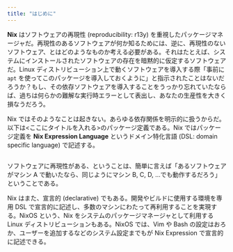 ```yaml
---
title: "はじめに"
---
```


**Nix** はソフトウェアの再現性 (reproducibility: r13y) を重視したパッケージマネージャだ。再現性のあるソフトウェアが何か知るためには、逆に、再現性のないソフトウェア、とはどのようなものか考える必要がある。それはたとえば、システムにインストールされたソフトウェアの存在を暗黙的に仮定するソフトウェアだ。Linux ディストリビューション上で動くソフトウェアを導入する際「事前に `apt` を使ってこのパッケージを導入しておくように」と指示されたことはないだろうか？もし、その依存ソフトウェアを導入することをうっかり忘れていたならば、過ちは何らかの難解な実行時エラーとして表出し、あなたの生産性を大きく損なうだろう。

Nix ではそのようなことは起きない。あらゆる依存関係を明示的に扱うからだ。以下は<ここにタイトルを入れる>のパッケージ定義である。Nix ではパッケージ定義を **Nix Expression Language** というドメイン特化言語 (DSL: domain specific language) で記述する。

```nix

```

ソフトウェアに再現性がある、ということは、簡単に言えば「あるソフトウェアがマシン A で動いたなら、同じようにマシン B, C, D, …でも動作するだろう」ということである。

Nix はまた、宣言的 (declarative) でもある。開発やビルドに使用する環境を専用 DSL で宣言的に記述し、多数のマシンにわたって再利用することを実現する。NixOS という、Nix をシステムのパッケージマネージャとして利用する Linux ディストリビューションもある。NixOS では、Vim や Bash の設定はおろか、ユーザーを追加するなどのシステム設定までもが Nix Expression で宣言的に記述できる。

